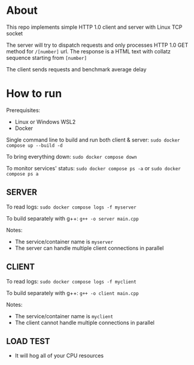 # About
This repo implements simple HTTP 1.0 client and server with Linux TCP socket

The server will try to dispatch requests and only processes HTTP 1.0 GET method for `/[number]` url. The response is a HTML text with collatz sequence starting from `[number]`

The client sends requests and benchmark average delay

# How to run
Prerequisites:
- Linux or Windows WSL2
- Docker

Single command line to build and run both client & server:
`sudo docker compose up --build -d`

To bring everything down:
`sudo docker compose down`

To monitor services' status:
`sudo docker compose ps -a` or `sudo docker compose ps a`

## SERVER
To read logs:
`sudo docker compose logs -f myserver`

To build separately with g++:
`g++ -o server main.cpp`

Notes:
- The service/container name is `myserver`
- The server can handle multiple client connections in parallel

## CLIENT
To read logs:
`sudo docker compose logs -f myclient`

To build separately with g++:
`g++ -o client main.cpp`

Notes:
- The service/container name is `myclient`
- The client cannot handle multiple connections in parallel

## LOAD TEST

- It will hog all of your CPU resources
